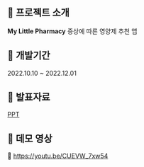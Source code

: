 ## 📍 프로젝트 소개
**My Little Pharmacy**
증상에 따른 영양제 추천 앱
## 📍 개발기간
2022.10.10 ~ 2022.12.01
## 📍 발표자료
[PPT](./MyLittlePharmacy.pptx)
## 📍 데모 영상
🔗 https://youtu.be/CUEVW_7xw54
